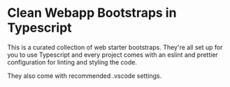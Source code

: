 # Clean Webapp Bootstraps in Typescript

This is a curated collection of web starter bootstraps. They're all set up for you to use Typescript and every project comes with an eslint and prettier configuration for linting and styling the code.

They also come with recommended .vscode settings.
